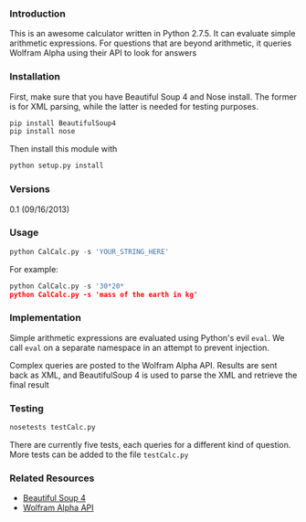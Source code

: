 ### Introduction
This is an awesome calculator written in Python 2.7.5. 
It can evaluate simple arithmetic expressions. For 
questions that are beyond arithmetic, it queries Wolfram
Alpha using their API to look for answers

### Installation
First, make sure that you have Beautiful Soup 4
and Nose install. The former is for XML parsing, while 
the latter is needed for testing purposes.  
```bash
pip install BeautifulSoup4     
pip install nose
```    

Then install this module with   
```python
python setup.py install
```

### Versions
0.1 (09/16/2013)

### Usage
```python
python CalCalc.py -s 'YOUR_STRING_HERE'
```   
  
For example:    
```python
python CalCalc.py -s '30*20*    
python CalCalc.py -s 'mass of the earth in kg'
```    

### Implementation
Simple arithmetic expressions are evaluated using Python's 
evil `eval`. We call `eval` on a separate namespace in an 
attempt to prevent injection.   

Complex queries are posted to the Wolfram Alpha API. Results 
are sent back as XML, and BeautifulSoup 4 is used to parse 
the XML and retrieve the final result

### Testing
```python
nosetests testCalc.py
```   

There are currently five tests, each queries for a different 
kind of question. More tests can be added to the file 
`testCalc.py`    

### Related Resources
* [Beautiful Soup 4](http://www.crummy.com/software/BeautifulSoup/)   
* [Wolfram Alpha API](http://products.wolframalpha.com/api/explorer.html)
